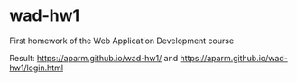 # wad-hw1
First homework of the Web Application Development course

Result: https://aparm.github.io/wad-hw1/ and https://aparm.github.io/wad-hw1/login.html
